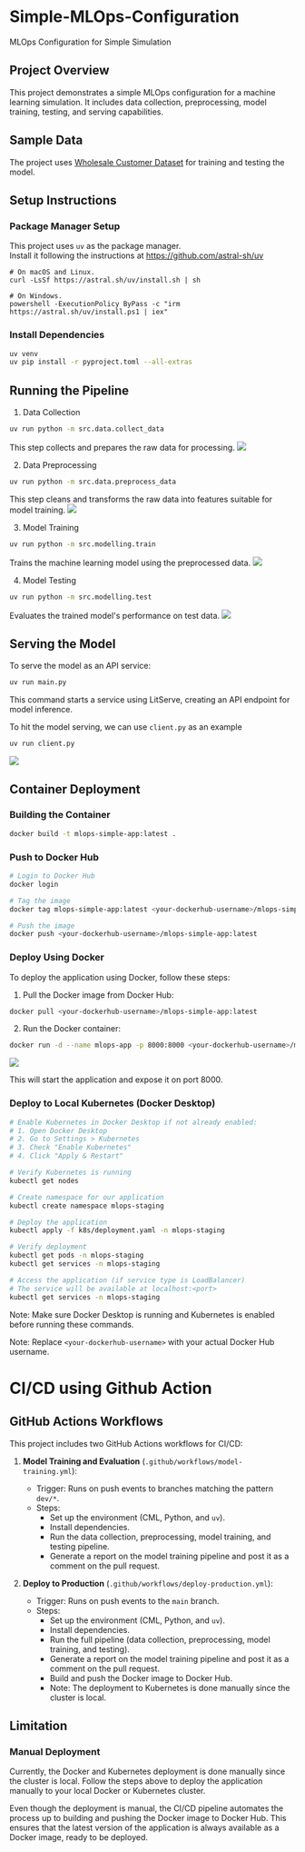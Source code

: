 # Simple-MLOps-Configuration
MLOps Configuration for Simple Simulation

## Project Overview
This project demonstrates a simple MLOps configuration for a machine learning simulation. It includes data collection, preprocessing, model training, testing, and serving capabilities.

## Sample Data
The project uses [Wholesale Customer Dataset](https://archive.ics.uci.edu/dataset/292/wholesale+customers) for training and testing the model.

## Setup Instructions

### Package Manager Setup
This project uses `uv` as the package manager.<br>Install it following the instructions at https://github.com/astral-sh/uv

```
# On macOS and Linux.
curl -LsSf https://astral.sh/uv/install.sh | sh

# On Windows.
powershell -ExecutionPolicy ByPass -c "irm https://astral.sh/uv/install.ps1 | iex"
```

### Install Dependencies
```bash
uv venv
uv pip install -r pyproject.toml --all-extras
```

## Running the Pipeline

1. Data Collection
```bash
uv run python -m src.data.collect_data
```
This step collects and prepares the raw data for processing.
![](assets/1_collect_data.gif)

2. Data Preprocessing
```bash
uv run python -m src.data.preprocess_data
```
This step cleans and transforms the raw data into features suitable for model training.
![](assets/2_preprocess_data.gif)

3. Model Training
```bash
uv run python -m src.modelling.train
```
Trains the machine learning model using the preprocessed data.
![](assets/3_train.gif)

4. Model Testing
```bash
uv run python -m src.modelling.test
```
Evaluates the trained model's performance on test data.
![](assets/4_test.gif)

## Serving the Model
To serve the model as an API service:
```bash
uv run main.py
```
This command starts a service using LitServe, creating an API endpoint for model inference.

To hit the model serving, we can use `client.py` as an example
```bash
uv run client.py
```
![](assets/5_hit_api.gif)


## Container Deployment

### Building the Container
```bash
docker build -t mlops-simple-app:latest .
```

### Push to Docker Hub
```bash
# Login to Docker Hub
docker login

# Tag the image
docker tag mlops-simple-app:latest <your-dockerhub-username>/mlops-simple-app:latest

# Push the image
docker push <your-dockerhub-username>/mlops-simple-app:latest
```

### Deploy Using Docker
To deploy the application using Docker, follow these steps:

1. Pull the Docker image from Docker Hub:
```bash
docker pull <your-dockerhub-username>/mlops-simple-app:latest
```

2. Run the Docker container:
```bash
docker run -d --name mlops-app -p 8000:8000 <your-dockerhub-username>/mlops-simple-app:latest
```
![](assets/6_deployed_docker_image.jpg)

This will start the application and expose it on port 8000.

### Deploy to Local Kubernetes (Docker Desktop)
```bash
# Enable Kubernetes in Docker Desktop if not already enabled:
# 1. Open Docker Desktop
# 2. Go to Settings > Kubernetes
# 3. Check "Enable Kubernetes"
# 4. Click "Apply & Restart"

# Verify Kubernetes is running
kubectl get nodes

# Create namespace for our application
kubectl create namespace mlops-staging

# Deploy the application
kubectl apply -f k8s/deployment.yaml -n mlops-staging

# Verify deployment
kubectl get pods -n mlops-staging
kubectl get services -n mlops-staging

# Access the application (if service type is LoadBalancer)
# The service will be available at localhost:<port>
kubectl get services -n mlops-staging
```

Note: Make sure Docker Desktop is running and Kubernetes is enabled before running these commands.

Note: Replace `<your-dockerhub-username>` with your actual Docker Hub username.

# CI/CD using Github Action

## GitHub Actions Workflows
This project includes two GitHub Actions workflows for CI/CD:

1. **Model Training and Evaluation** (`.github/workflows/model-training.yml`):
   - Trigger: Runs on push events to branches matching the pattern `dev/*`.
   - Steps:
     - Set up the environment (CML, Python, and `uv`).
     - Install dependencies.
     - Run the data collection, preprocessing, model training, and testing pipeline.
     - Generate a report on the model training pipeline and post it as a comment on the pull request.

2. **Deploy to Production** (`.github/workflows/deploy-production.yml`):
   - Trigger: Runs on push events to the `main` branch.
   - Steps:
     - Set up the environment (CML, Python, and `uv`).
     - Install dependencies.
     - Run the full pipeline (data collection, preprocessing, model training, and testing).
     - Generate a report on the model training pipeline and post it as a comment on the pull request.
     - Build and push the Docker image to Docker Hub.
     - Note: The deployment to Kubernetes is done manually since the cluster is local.

## Limitation
### Manual Deployment
Currently, the Docker and Kubernetes deployment is done manually since the cluster is local. Follow the steps above to deploy the application manually to your local Docker or Kubernetes cluster.

Even though the deployment is manual, the CI/CD pipeline automates the process up to building and pushing the Docker image to Docker Hub. This ensures that the latest version of the application is always available as a Docker image, ready to be deployed.
